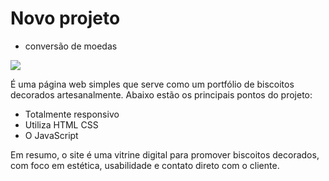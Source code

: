 # Novo projeto

- conversão de moedas

<img src="imagens/Biscoitos.gisa.png"></img>

É uma página web simples que serve como um portfólio de biscoitos decorados artesanalmente.
Abaixo estão os principais pontos do projeto:

- Totalmente responsivo
- Utiliza HTML CSS
- O JavaScript

Em resumo, o site é uma vitrine digital para promover biscoitos decorados, com foco em estética, usabilidade e contato direto com o cliente.
